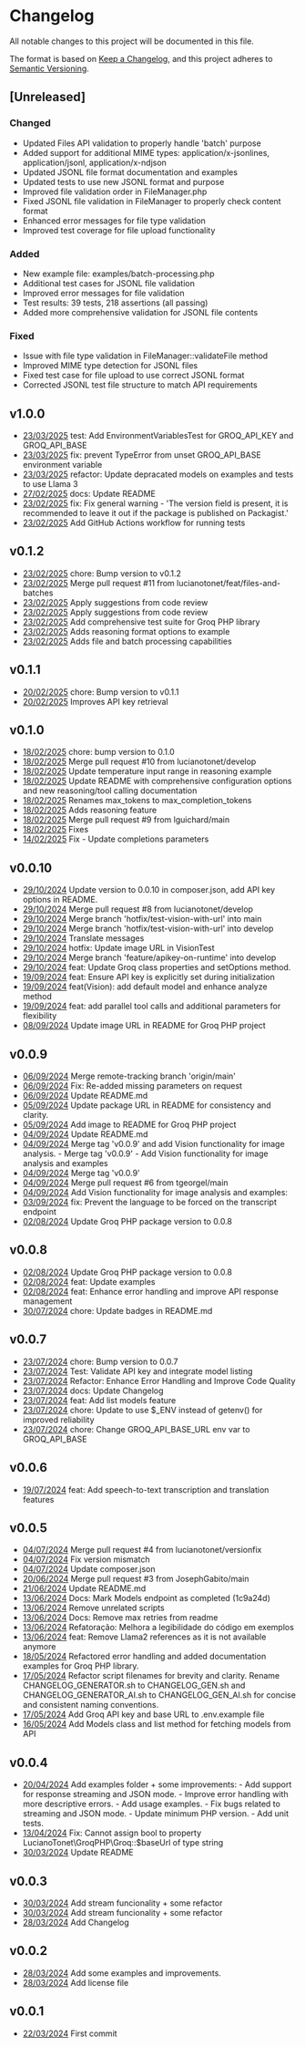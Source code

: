 # Changelog

All notable changes to this project will be documented in this file.

The format is based on [Keep a Changelog](https://keepachangelog.com/en/1.0.0/),
and this project adheres to [Semantic Versioning](https://semver.org/spec/v2.0.0.html).

## [Unreleased]

### Changed
- Updated Files API validation to properly handle 'batch' purpose
- Added support for additional MIME types: application/x-jsonlines, application/jsonl, application/x-ndjson
- Updated JSONL file format documentation and examples
- Updated tests to use new JSONL format and purpose
- Improved file validation order in FileManager.php
- Fixed JSONL file validation in FileManager to properly check content format
- Enhanced error messages for file type validation
- Improved test coverage for file upload functionality

### Added
- New example file: examples/batch-processing.php
- Additional test cases for JSONL file validation
- Improved error messages for file validation
- Test results: 39 tests, 218 assertions (all passing)
- Added more comprehensive validation for JSONL file contents

### Fixed
- Issue with file type validation in FileManager::validateFile method
- Improved MIME type detection for JSONL files
- Fixed test case for file upload to use correct JSONL format
- Corrected JSONL test file structure to match API requirements

## v1.0.0
* [23/03/2025](https://github.com/lucianotonet/groq-php/commits/77391f0c32a9a7602906a2dc1dc31d1313afc858) test: Add EnvironmentVariablesTest for GROQ_API_KEY and GROQ_API_BASE
* [23/03/2025](https://github.com/lucianotonet/groq-php/commits/2ac16eb1b048f11f97642dbea4b0cc900b51715f) fix: prevent TypeError from unset GROQ_API_BASE environment variable
* [23/03/2025](https://github.com/lucianotonet/groq-php/commits/b1d9dd28ff29d5a3feaf6ca6e4238ceac578271d) refactor: Update depracated models on examples and tests to use Llama 3
* [27/02/2025](https://github.com/lucianotonet/groq-php/commits/7335963893c722150a80b25f0a9de5dfffd586a2) docs: Update README
* [23/02/2025](https://github.com/lucianotonet/groq-php/commits/a4b1cdaa984feb9f2c985541f46a51dd06a3af6e) fix: Fix general warning - 'The version field is present, it is recommended to leave it out if the package is published on Packagist.'
* [23/02/2025](https://github.com/lucianotonet/groq-php/commits/26d11f41ae7084d9df155d80c9ab752afa2e9369) Add GitHub Actions workflow for running tests

## v0.1.2
* [23/02/2025](https://github.com/lucianotonet/groq-php/commits/511bbb0b763085cec0c5b129e9a512cd642f449d) chore: Bump version to v0.1.2
* [23/02/2025](https://github.com/lucianotonet/groq-php/commits/4b29c9c4446c13ff082678ea24415644c171800b) Merge pull request #11 from lucianotonet/feat/files-and-batches
* [23/02/2025](https://github.com/lucianotonet/groq-php/commits/3b3cf6492c09aacb03f906665309b8ab2570e943) Apply suggestions from code review
* [23/02/2025](https://github.com/lucianotonet/groq-php/commits/44d0211f257b990cad15e19d9c6fff20608519e6) Apply suggestions from code review
* [23/02/2025](https://github.com/lucianotonet/groq-php/commits/7fafc8187286c7f8c23ae81a1aea5ca1aba6e363) Add comprehensive test suite for Groq PHP library
* [23/02/2025](https://github.com/lucianotonet/groq-php/commits/3244576e28f1811bca6ca2fb046fa5f95936fe01) Adds reasoning format options to example
* [23/02/2025](https://github.com/lucianotonet/groq-php/commits/21166c741ffe8d649f64048bbfe3d56e08b155df) Adds file and batch processing capabilities

## v0.1.1
* [20/02/2025](https://github.com/lucianotonet/groq-php/commits/048cb936e0eeabc6c350dac03fb02e9a96ff291a) chore: Bump version to v0.1.1
* [20/02/2025](https://github.com/lucianotonet/groq-php/commits/fa075afb5fdab7b57f81170f6dfb25b7247453cf) Improves API key retrieval

## v0.1.0
* [18/02/2025](https://github.com/lucianotonet/groq-php/commits/380e3722ba741dbef5647aaac718dac7c399327b) chore: bump version to 0.1.0
* [18/02/2025](https://github.com/lucianotonet/groq-php/commits/1ac4a35f87ce2882f7ab4daa18172634c81a13f4) Merge pull request #10 from lucianotonet/develop
* [18/02/2025](https://github.com/lucianotonet/groq-php/commits/fcebfec4f6034f12db02abd32debdaca3c52972b) Update temperature input range in reasoning example
* [18/02/2025](https://github.com/lucianotonet/groq-php/commits/f733627e6f32279ceecf3b72ad243ea0e4d99d0c) Update README with comprehensive configuration options and new reasoning/tool calling documentation
* [18/02/2025](https://github.com/lucianotonet/groq-php/commits/93e46d82c8883ef508899ab264d99dc978b818f3) Renames max_tokens to max_completion_tokens
* [18/02/2025](https://github.com/lucianotonet/groq-php/commits/bb700c1acb87d560ea71ea0316c006ca57b44e93) Adds reasoning feature
* [18/02/2025](https://github.com/lucianotonet/groq-php/commits/c999f8f734f3db5b680cf225abd970bdc6228207) Merge pull request #9 from lguichard/main
* [18/02/2025](https://github.com/lucianotonet/groq-php/commits/e944b6551c245bbb18ad7883fee228c68649ba34) Fixes
* [14/02/2025](https://github.com/lucianotonet/groq-php/commits/f2330a23c6ce5cc01530c6fb3e4950ab061698f3) Fix - Update completions parameters

## v0.0.10
* [29/10/2024](https://github.com/lucianotonet/groq-php/commits/c36c5a471d4caf0cec642887371203c6339d9738) Update version to 0.0.10 in composer.json, add API key options in README.
* [29/10/2024](https://github.com/lucianotonet/groq-php/commits/87fae1976b1827ebafcc69986cd729b9ce63cee1) Merge pull request #8 from lucianotonet/develop
* [29/10/2024](https://github.com/lucianotonet/groq-php/commits/db48f4475badca9e51aef9f9dacf5892913188ae) Merge branch 'hotfix/test-vision-with-url' into main
* [29/10/2024](https://github.com/lucianotonet/groq-php/commits/5f04b293dea29381b90b099a488b1b50ed50b36e) Merge branch 'hotfix/test-vision-with-url' into develop
* [29/10/2024](https://github.com/lucianotonet/groq-php/commits/632b93cf05dc7328f366ba5a1a7a6079cb68ee40) Translate messages
* [29/10/2024](https://github.com/lucianotonet/groq-php/commits/49ba8cfddeb40d76e5de78ea4dff36ff8a93201e) hotfix: Update image URL in VisionTest
* [29/10/2024](https://github.com/lucianotonet/groq-php/commits/e9796cbf8a94cfce642a1b42cb4df6c7e6a658d9) Merge branch 'feature/apikey-on-runtime' into develop
* [29/10/2024](https://github.com/lucianotonet/groq-php/commits/6c17c9146b4097fddda5eb2d81984e0002cbe054) feat: Update Groq class properties and setOptions method.
* [19/09/2024](https://github.com/lucianotonet/groq-php/commits/96062eb2ac9fb40ac3088cd3220825f532778367) feat: Ensure API key is explicitly set during initialization
* [19/09/2024](https://github.com/lucianotonet/groq-php/commits/9ce4c02e4328023e9038c134a3bfeb5ed82a3211) feat(Vision): add default model and enhance analyze method
* [19/09/2024](https://github.com/lucianotonet/groq-php/commits/a50320ea121d4cb9862a53a4d8490e30509e5c5a) feat: add parallel tool calls and additional parameters for flexibility
* [08/09/2024](https://github.com/lucianotonet/groq-php/commits/2f7094aa675f13841046e3bbea1f11a5f4856a6c) Update image URL in README for Groq PHP project

## v0.0.9
* [06/09/2024](https://github.com/lucianotonet/groq-php/commits/d8263d8b0c831d489c69e67554ddfaf98b3e4d8c) Merge remote-tracking branch 'origin/main'
* [06/09/2024](https://github.com/lucianotonet/groq-php/commits/a6939768fd4048de6f264e5d2d86bf2ae57c5f25) Fix: Re-added missing parameters on request
* [06/09/2024](https://github.com/lucianotonet/groq-php/commits/2e790ae361c6499f90cde6a80183bea0c7f973a4) Update README.md
* [05/09/2024](https://github.com/lucianotonet/groq-php/commits/ed15619457b09cd1712c95738889f9e67bf047f6) Update package URL in README for consistency and clarity.
* [05/09/2024](https://github.com/lucianotonet/groq-php/commits/94eec8615b2dfe81072078433d1582fac8abe0cf) Add image to README for Groq PHP project
* [04/09/2024](https://github.com/lucianotonet/groq-php/commits/de8186902da024a163dee5b8aa9163f7eedf867f) Update README.md
* [04/09/2024](https://github.com/lucianotonet/groq-php/commits/0a066d80b719b54e054e5d79052faec8b380ab22) Merge tag 'v0.0.9' and add Vision functionality for image analysis. - Merge tag 'v0.0.9' - Add Vision functionality for image analysis and examples
* [04/09/2024](https://github.com/lucianotonet/groq-php/commits/899f755f5ddc81007f074f3f37229e54f08fa34b) Merge tag 'v0.0.9'
* [04/09/2024](https://github.com/lucianotonet/groq-php/commits/af7a725e45c8b26ec515e7ec0d7d64e83e82bd4f) Merge pull request #6 from tgeorgel/main
* [04/09/2024](https://github.com/lucianotonet/groq-php/commits/948455b251b56e51ae1e1ef172471064771b36ea) Add Vision functionality for image analysis and examples:
* [03/09/2024](https://github.com/lucianotonet/groq-php/commits/cca3e7e073cbe38a5b4cf121fd9ad83761f9eb45) fix: Prevent the language to be forced on the transcript endpoint
* [02/08/2024](https://github.com/lucianotonet/groq-php/commits/6f3ed06528ef3f2da49153ac32bef97568c3fac2) Update Groq PHP package version to 0.0.8

## v0.0.8
* [02/08/2024](https://github.com/lucianotonet/groq-php/commits/5b1ee7018ac4f2f5a521120bfcfbb0f6a72dc011) Update Groq PHP package version to 0.0.8
* [02/08/2024](https://github.com/lucianotonet/groq-php/commits/bc86d82a4c64be6d7118101b49fa3e5fe5779870) feat: Update examples
* [02/08/2024](https://github.com/lucianotonet/groq-php/commits/2a118e3cdbe1ef8305a942c1ca7be2441fb48faf) feat: Enhance error handling and improve API response management
* [30/07/2024](https://github.com/lucianotonet/groq-php/commits/220d8e9b84c95a7dc2ceec9afcc65600df86d292) chore: Update badges in README.md

## v0.0.7
* [23/07/2024](https://github.com/lucianotonet/groq-php/commits/24ef05e3b3e0cee44468a3459ddecd6c998b09f9) chore: Bump version to 0.0.7
* [23/07/2024](https://github.com/lucianotonet/groq-php/commits/e94092448e8e18f9f88066d617d360f5ab173e46) Test: Validate API key and integrate model listing
* [23/07/2024](https://github.com/lucianotonet/groq-php/commits/0692c0be5be92570b953918a7704dab5154866d1) Refactor: Enhance Error Handling and Improve Code Quality
* [23/07/2024](https://github.com/lucianotonet/groq-php/commits/0a063da770ba4764625de376338db1689c58316b) docs: Update Changelog
* [23/07/2024](https://github.com/lucianotonet/groq-php/commits/0f4c5f021f701e3c9ffaf00283467f98ccf5872d) feat: Add list models feature
* [23/07/2024](https://github.com/lucianotonet/groq-php/commits/dca5448832b32fd065b73f1591606aa44374db2d) chore: Update to use $_ENV instead of getenv() for improved reliability
* [23/07/2024](https://github.com/lucianotonet/groq-php/commits/3b585af351edf39897389ed4491b53d5e22ca092) chore: Change GROQ_API_BASE_URL env var to GROQ_API_BASE

## v0.0.6
* [19/07/2024](https://github.com/lucianotonet/groq-php/commits/7c5d736e806bbf8ed6315ae6909670174de9d091) feat: Add speech-to-text transcription and translation features

## v0.0.5
* [04/07/2024](https://github.com/lucianotonet/groq-php/commits/043778f8ec7341789f21e821690555d6dbcd7055) Merge pull request #4 from lucianotonet/versionfix
* [04/07/2024](https://github.com/lucianotonet/groq-php/commits/279d9e8197327f8519aa6ca726d53d81861bff52) Fix version mismatch
* [04/07/2024](https://github.com/lucianotonet/groq-php/commits/8b81ee2fed7644fb756e4baf61507d5a62bf7a04) Update composer.json
* [20/06/2024](https://github.com/lucianotonet/groq-php/commits/eec092f5161f2b59aa59acf9743eaec7c5e42d43) Merge pull request #3 from JosephGabito/main
* [21/06/2024](https://github.com/lucianotonet/groq-php/commits/d072b0906c86686fa75ac458e8af074caf6c17d9) Update README.md
* [13/06/2024](https://github.com/lucianotonet/groq-php/commits/2c7e1fbd8d84db7e71ba0fd21578edd69de4c34d) Docs: Mark Models endpoint as completed (1c9a24d)
* [13/06/2024](https://github.com/lucianotonet/groq-php/commits/2b7707e8ade7ad18713870dda85b8b30dcef7543) Remove unrelated scripts
* [13/06/2024](https://github.com/lucianotonet/groq-php/commits/29d5798121c4eeb5808a575aa3459fe8bf0ebbe5) Docs: Remove max retries from readme
* [13/06/2024](https://github.com/lucianotonet/groq-php/commits/29e854a011cd3bbcc6c8665ba7de1a977c109cf6) Refatoração: Melhora a legibilidade do código em exemplos
* [13/06/2024](https://github.com/lucianotonet/groq-php/commits/8aa9e29a6098f59b6d8449c970f024aab55dd64b) feat: Remove Llama2 references as it is not available anymore
* [18/05/2024](https://github.com/lucianotonet/groq-php/commits/8e0f9f3ad7d48dbcfd2f6eacb3a60137c954af59) Refactored error handling and added documentation examples for Groq PHP library.
* [17/05/2024](https://github.com/lucianotonet/groq-php/commits/941a1d38a70b800be9442a1f59661476eef0cf76) Refactor script filenames for brevity and clarity. Rename CHANGELOG_GENERATOR.sh to CHANGELOG_GEN.sh and CHANGELOG_GENERATOR_AI.sh to CHANGELOG_GEN_AI.sh for concise and consistent naming conventions.
* [17/05/2024](https://github.com/lucianotonet/groq-php/commits/3d833d48267d4940ad34bc00b6a7295116275830) Add Groq API key and base URL to .env.example file
* [16/05/2024](https://github.com/lucianotonet/groq-php/commits/1c9a24dc8f87b1f981f3bc3a11894104b0b41771) Add Models class and list method for fetching models from API

## v0.0.4
* [20/04/2024](https://github.com/lucianotonet/groq-php/commits/3bfb93700e93f51f5d0f393d3f4011015fb63d6a) Add examples folder + some improvements: - Add support for response streaming and JSON mode. - Improve error handling with more descriptive errors. - Add usage examples. - Fix bugs related to streaming and JSON mode. - Update minimum PHP version. - Add unit tests.
* [13/04/2024](https://github.com/lucianotonet/groq-php/commits/aea491db97605365b1128a5c9a6419d5b46f403d) Fix: Cannot assign bool to property LucianoTonet\GroqPHP\Groq::$baseUrl of type string
* [30/03/2024](https://github.com/lucianotonet/groq-php/commits/d90f0c3c1780dc2ee1fd390e3151097a165dc762) Update README

## v0.0.3
* [30/03/2024](https://github.com/lucianotonet/groq-php/commits/98a08261a84c9131b1ad4ce0f75700f5b6939a4f) Add stream funcionality + some refactor
* [30/03/2024](https://github.com/lucianotonet/groq-php/commits/6d42703ee21fd4710ff8514be2ddcced6a27c380) Add stream funcionality + some refactor
* [28/03/2024](https://github.com/lucianotonet/groq-php/commits/e7b608b3a596126785eccc1a902b52a558315548) Add Changelog

## v0.0.2
* [28/03/2024](https://github.com/lucianotonet/groq-php/commits/3c97462ae25b225ced5dd22fc2b92474105279e2) Add some examples and improvements.
* [28/03/2024](https://github.com/lucianotonet/groq-php/commits/b3eaaf6605c7e0bc4572681fc99f3d686ea40ae6) Add license file

## v0.0.1
* [22/03/2024](https://github.com/lucianotonet/groq-php/commits/8fea7dff55eca796dfbc6e1c340ae82c7af0a60f) First commit